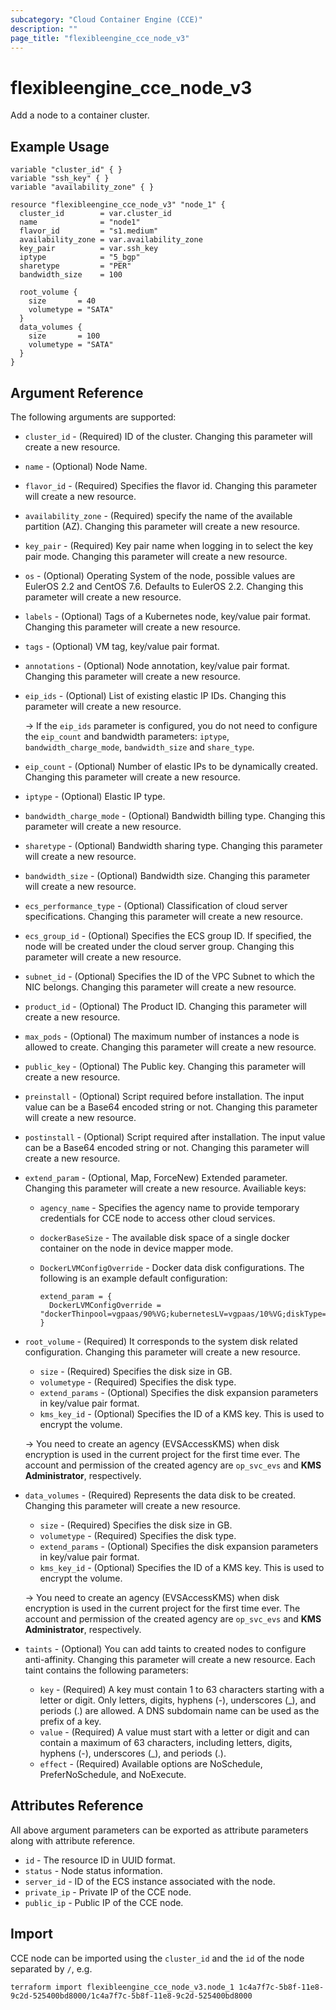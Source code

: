 ```yaml
---
subcategory: "Cloud Container Engine (CCE)"
description: ""
page_title: "flexibleengine_cce_node_v3"
---
```


# flexibleengine_cce_node_v3

Add a node to a container cluster.

## Example Usage

```hcl
variable "cluster_id" { }
variable "ssh_key" { }
variable "availability_zone" { }

resource "flexibleengine_cce_node_v3" "node_1" {
  cluster_id        = var.cluster_id
  name              = "node1"
  flavor_id         = "s1.medium"
  availability_zone = var.availability_zone
  key_pair          = var.ssh_key
  iptype            = "5_bgp"
  sharetype         = "PER"
  bandwidth_size    = 100

  root_volume {
    size       = 40
    volumetype = "SATA"
  }
  data_volumes {
    size       = 100
    volumetype = "SATA"
  }
}
```

## Argument Reference

The following arguments are supported:

* `cluster_id` - (Required) ID of the cluster. Changing this parameter will create a new resource.

* `name` - (Optional) Node Name.

* `flavor_id` - (Required) Specifies the flavor id. Changing this parameter will create a new resource.

* `availability_zone` - (Required) specify the name of the available partition (AZ).
  Changing this parameter will create a new resource.

* `key_pair` - (Required) Key pair name when logging in to select the key pair mode.
  Changing this parameter will create a new resource.

* `os` - (Optional) Operating System of the node, possible values are EulerOS 2.2 and CentOS 7.6. Defaults to EulerOS 2.2.
    Changing this parameter will create a new resource.

* `labels` - (Optional) Tags of a Kubernetes node, key/value pair format. Changing this parameter will create a new resource.

* `tags` - (Optional) VM tag, key/value pair format.

* `annotations` - (Optional) Node annotation, key/value pair format. Changing this parameter will create a new resource.

* `eip_ids` - (Optional) List of existing elastic IP IDs. Changing this parameter will create a new resource.

  -> If the `eip_ids` parameter is configured, you do not need to configure the `eip_count` and bandwidth parameters:
  `iptype`, `bandwidth_charge_mode`, `bandwidth_size` and `share_type`.

* `eip_count` - (Optional) Number of elastic IPs to be dynamically created. Changing this parameter will create a new resource.

* `iptype` - (Optional) Elastic IP type.

* `bandwidth_charge_mode` - (Optional) Bandwidth billing type. Changing this parameter will create a new resource.

* `sharetype` - (Optional) Bandwidth sharing type. Changing this parameter will create a new resource.

* `bandwidth_size` - (Optional) Bandwidth size. Changing this parameter will create a new resource.

* `ecs_performance_type` - (Optional) Classification of cloud server specifications.
    Changing this parameter will create a new resource.

* `ecs_group_id` - (Optional) Specifies the ECS group ID. If specified, the node will be created under
    the cloud server group. Changing this parameter will create a new resource.

* `subnet_id` - (Optional) Specifies the ID of the VPC Subnet to which the NIC belongs.
    Changing this parameter will create a new resource.

* `product_id` - (Optional) The Product ID. Changing this parameter will create a new resource.

* `max_pods` - (Optional) The maximum number of instances a node is allowed to create.
    Changing this parameter will create a new resource.

* `public_key` - (Optional) The Public key. Changing this parameter will create a new resource.

* `preinstall` - (Optional) Script required before installation. The input value can be a Base64 encoded string or not.
    Changing this parameter will create a new resource.

* `postinstall` - (Optional) Script required after installation. The input value can be a Base64 encoded string or not.
   Changing this parameter will create a new resource.

* `extend_param` - (Optional, Map, ForceNew) Extended parameter. Changing this parameter will create a new resource.
  Availiable keys:

  + `agency_name` - Specifies the agency name to provide temporary credentials for CCE node to access other cloud services.
  + `dockerBaseSize` - The available disk space of a single docker container on the node in device mapper mode.
  + `DockerLVMConfigOverride` - Docker data disk configurations. The following is an example default configuration:

    ```hcl
    extend_param = {
      DockerLVMConfigOverride = "dockerThinpool=vgpaas/90%VG;kubernetesLV=vgpaas/10%VG;diskType=evs;lvType=linear"
    }
    ```

* `root_volume` - (Required) It corresponds to the system disk related configuration.
  Changing this parameter will create a new resource.

  + `size` - (Required) Specifies the disk size in GB.
  + `volumetype` - (Required) Specifies the disk type.
  + `extend_params` - (Optional) Specifies the disk expansion parameters in key/value pair format.
  + `kms_key_id` - (Optional) Specifies the ID of a KMS key. This is used to encrypt the volume.

  -> You need to create an agency (EVSAccessKMS) when disk encryption is used in the current project for the first time ever.
  The account and permission of the created agency are `op_svc_evs` and **KMS Administrator**, respectively.

* `data_volumes` - (Required) Represents the data disk to be created.
  Changing this parameter will create a new resource.

  + `size` - (Required) Specifies the disk size in GB.
  + `volumetype` - (Required) Specifies the disk type.
  + `extend_params` - (Optional) Specifies the disk expansion parameters in key/value pair format.
  + `kms_key_id` - (Optional) Specifies the ID of a KMS key. This is used to encrypt the volume.

  -> You need to create an agency (EVSAccessKMS) when disk encryption is used in the current project for the first time ever.
  The account and permission of the created agency are `op_svc_evs` and **KMS Administrator**, respectively.

* `taints` - (Optional) You can add taints to created nodes to configure anti-affinity.
  Changing this parameter will create a new resource.
  Each taint contains the following parameters:

  + `key` - (Required) A key must contain 1 to 63 characters starting with a letter or digit. Only letters, digits,
    hyphens (-), underscores (_), and periods (.) are allowed. A DNS subdomain name can be used as the prefix of a key.
  + `value` - (Required) A value must start with a letter or digit and can contain a maximum of 63 characters,
    including letters, digits, hyphens (-), underscores (_), and periods (.).
  + `effect` - (Required) Available options are NoSchedule, PreferNoSchedule, and NoExecute.

## Attributes Reference

All above argument parameters can be exported as attribute parameters along with attribute reference.

* `id` - The resource ID in UUID format.
* `status` -  Node status information.
* `server_id` - ID of the ECS instance associated with the node.
* `private_ip` - Private IP of the CCE node.
* `public_ip` - Public IP of the CCE node.

## Import

CCE node can be imported using the `cluster_id` and the `id` of the node separated by `/`, e.g.

```shell
terraform import flexibleengine_cce_node_v3.node_1 1c4a7f7c-5b8f-11e8-9c2d-525400bd8000/1c4a7f7c-5b8f-11e8-9c2d-525400bd8000
```
